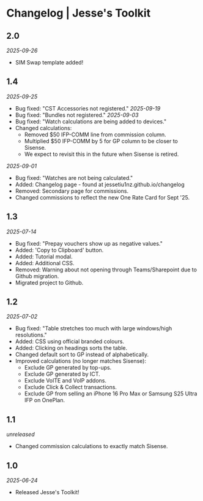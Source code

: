 # Changelog | Jesse's Toolkit
## 2.0
*2025-09-26*
- SIM Swap template added!

## 1.4
*2025-09-25*
- Bug fixed: "CST Accessories not registered."
*2025-09-19*
- Bug fixed: "Bundles not registered."
*2025-09-03*
- Bug fixed: "Watch calculations are being added to devices."
- Changed calculations:
    - Removed $50 IFP-COMM line from commission column.
    - Multiplied $50 IFP-COMM by 5 for GP column to be closer to Sisense.
    - We expect to revisit this in the future when Sisense is retired.
  
*2025-09-01*
- Bug fixed: "Watches are not being calculated."
- Added: Changelog page - found at jessetiu1nz.github.io/changelog
- Removed: Secondary page for commissions.
- Changed commissions to reflect the new One Rate Card for Sept '25.

## 1.3
*2025-07-14*
- Bug fixed: "Prepay vouchers show up as negative values."
- Added: 'Copy to Clipboard' button.
- Added: Tutorial modal.
- Added: Additional CSS.
- Removed: Warning about not opening through Teams/Sharepoint due to Github migration.
- Migrated project to Github.

## 1.2
*2025-07-02*
- Bug fixed: "Table stretches too much with large windows/high resolutions."
- Added: CSS using official branded colours.
- Added: Clicking on headings sorts the table.
- Changed default sort to GP instead of alphabetically.
- Improved calculations (no longer matches Sisense):
    - Exclude GP generated by top-ups.
    - Exclude GP generated by ICT.
    - Exclude VolTE and VoIP addons.
    - Exclude Click & Collect transactions.
    - Exclude GP from selling an iPhone 16 Pro Max or Samsung S25 Ultra IFP on OnePlan.

## 1.1
*unreleased*
- Changed commission calculations to exactly match Sisense.

## 1.0
*2025-06-24*
- Released Jesse's Toolkit!
